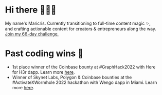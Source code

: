 # Hi there 🙋🏻‍♀️

My name's Maricris. Currently transitioning to full-time content magic ✨, and crafting actionable content for creators & entrepreneurs along the way. [Join my 66-day challenge.](https://www.seemcat.com/)

# Past coding wins 🥳
- 1st place winner of the Coinbase bounty at #GraphHack2022 with Here for H3r dapp. Learn more [here](https://devpost.com/software/here-for-h3r?ref_content=user-portfolio&ref_feature=in_progress).
- Winner of Skynet Labs, Polygon & Coinbase bounties at the #ActivateXWormhole 2022 hackathon with Wengo dapp in Miami. Learn more [here](https://twitter.com/seemcat/status/1528475939331461120?s=20&t=9a6Br6EOIOopzpFRP2gA4A).
